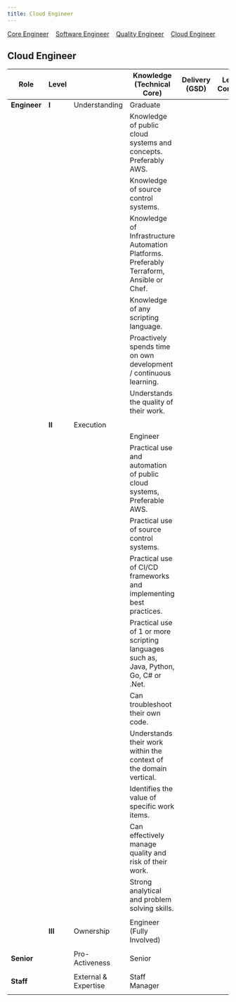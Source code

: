 ```yaml
---
title: Cloud Engineer
---
```


[Core Engineer](index)&nbsp;&nbsp;&nbsp;&nbsp;[Software Engineer](software)&nbsp;&nbsp;&nbsp;&nbsp;[Quality Engineer](quality)&nbsp;&nbsp;&nbsp;&nbsp;[Cloud Engineer](cloud)

## Cloud Engineer

| Role         | Level   |                      | Knowledge (Technical Core)                                                               | Delivery (GSD) | Leadership & Communication |
| ------------ | ------- | -------------------- | ---------------------------------------------------------------------------------------- | -------------- | -------------------------- |
| **Engineer** | **I**   | Understanding        | Graduate                                                                                 |                |
|              |         |                      | Knowledge of public cloud systems and concepts. Preferably AWS.                          |                |                            |
|              |         |                      | Knowledge of source control systems.                                                     |                |                            |
|              |         |                      | Knowledge of Infrastructure Automation Platforms. Preferably Terraform, Ansible or Chef. |                |                            |
|              |         |                      | Knowledge of any scripting language.                                                     |                |                            |
|              |         |                      | Proactively spends time on own development / continuous learning.                        |                |                            |
|              |         |                      | Understands the quality of their work.                                                   |                |                            |
|              |         |                      |                                                                                          |                |                            |
|              | **II**  | Execution            |                                                                                          |                |                            |
|              |         |                      | Engineer                                                                                 |                |                            |
|              |         |                      | Practical use and automation of public cloud systems, Preferable AWS.                    |                |                            |
|              |         |                      | Practical use of source control systems.                                                 |                |                            |
|              |         |                      | Practical use of CI/CD frameworks and implementing best practices.                       |                |                            |
|              |         |                      | Practical use of 1 or more scripting languages such as, Java, Python, Go, C# or .Net.    |                |                            |
|              |         |                      | Can troubleshoot their own code.                                                         |                |                            |
|              |         |                      | Understands their work within the context of the domain vertical.                        |                |                            |
|              |         |                      | Identifies the value of specific work items.                                             |                |                            |
|              |         |                      | Can effectively manage quality and risk of their work.                                   |                |                            |
|              |         |                      | Strong analytical and problem solving skills.                                            |                |                            |
|              |         |                      |                                                                                          |                |                            |
|              | **III** | Ownership            | Engineer (Fully Involved)                                                                |                |                            |
|              |         |                      |                                                                                          |                |                            |
| **Senior**   |         | Pro-Activeness       | Senior                                                                                   |                |                            |
|              |         |                      |                                                                                          |                |                            |
| **Staff**    |         | External & Expertise | Staff Manager                                                                            |                |                            |
|              |         |                      |                                                                                          |                |                            |
